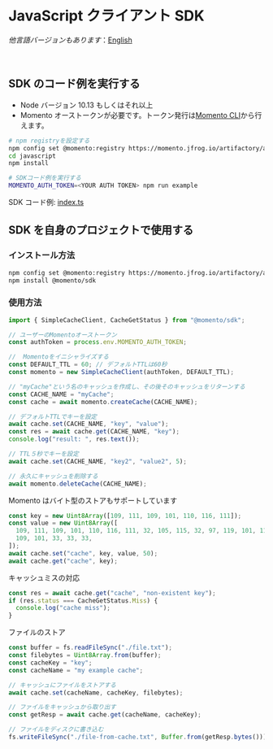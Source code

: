 # JavaScript クライアント SDK

_他言語バージョンもあります_：[English](README.md)

<br>

## SDK のコード例を実行する

- Node バージョン 10.13 もしくはそれ以上
- Momento オーストークンが必要です。トークン発行は[Momento CLI](https://github.com/momentohq/momento-cli)から行えます。

```bash
# npm registryを設定する
npm config set @momento:registry https://momento.jfrog.io/artifactory/api/npm/npm-public/
cd javascript
npm install

# SDKコード例を実行する
MOMENTO_AUTH_TOKEN=<YOUR AUTH TOKEN> npm run example
```

SDK コード例: [index.ts](index.ts)

## SDK を自身のプロジェクトで使用する

### インストール方法

```bash
npm config set @momento:registry https://momento.jfrog.io/artifactory/api/npm/npm-public/
npm install @momento/sdk
```

### 使用方法

```typescript
import { SimpleCacheClient, CacheGetStatus } from "@momento/sdk";

// ユーザーのMomentoオーストークン
const authToken = process.env.MOMENTO_AUTH_TOKEN;

//  Momentoをイニシャライズする
const DEFAULT_TTL = 60; // デフォルトTTLは60秒
const momento = new SimpleCacheClient(authToken, DEFAULT_TTL);

// "myCache"という名のキャッシュを作成し、その後そのキャッシュをリターンする
const CACHE_NAME = "myCache";
const cache = await momento.createCache(CACHE_NAME);

// デフォルトTTLでキーを設定
await cache.set(CACHE_NAME, "key", "value");
const res = await cache.get(CACHE_NAME, "key");
console.log("result: ", res.text());

// TTL５秒でキーを設定
await cache.set(CACHE_NAME, "key2", "value2", 5);

// 永久にキャッシュを削除する
await momento.deleteCache(CACHE_NAME);
```

Momento はバイト型のストアもサポートしています

```typescript
const key = new Uint8Array([109, 111, 109, 101, 110, 116, 111]);
const value = new Uint8Array([
  109, 111, 109, 101, 110, 116, 111, 32, 105, 115, 32, 97, 119, 101, 115, 111,
  109, 101, 33, 33, 33,
]);
await cache.set("cache", key, value, 50);
await cache.get("cache", key);
```

キャッシュミスの対応

```typescript
const res = await cache.get("cache", "non-existent key");
if (res.status === CacheGetStatus.Miss) {
  console.log("cache miss");
}
```

ファイルのストア

```typescript
const buffer = fs.readFileSync("./file.txt");
const filebytes = Uint8Array.from(buffer);
const cacheKey = "key";
const cacheName = "my example cache";

// キャッシュにファイルをストアする
await cache.set(cacheName, cacheKey, filebytes);

// ファイルをキャッシュから取り出す
const getResp = await cache.get(cacheName, cacheKey);

// ファイルをディスクに書き込む
fs.writeFileSync("./file-from-cache.txt", Buffer.from(getResp.bytes()));
```
